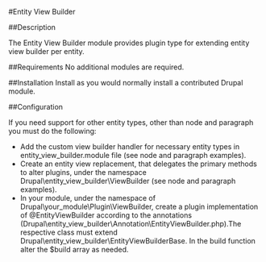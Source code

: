 #Entity View Builder

##Description

The Entity View Builder module provides plugin type for extending entity view builder per entity.

##Requirements
No additional modules are required.

##Installation
Install as you would normally install a contributed Drupal module.

##Configuration

If you need support for other entity types, other than node and paragraph you must do the following:
* Add the custom view builder handler for necessary entity types in entity_view_builder.module file (see node and paragraph examples).
* Create an entity view replacement, that delegates the primary methods to alter plugins, under the namespace Drupal\entity_view_builder\ViewBuilder (see node and paragraph examples).
* In your module, under the namespace of Drupal\your_module\Plugin\ViewBuilder, create a plugin implementation of @EntityViewBuilder according to the annotations (Drupal\entity_view_builder\Annotation\EntityViewBuilder.php).The respective class must extend Drupal\entity_view_builder\EntityViewBuilderBase. In the build function alter the $build array as needed.

